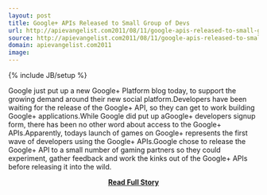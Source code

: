 ```yaml
---
layout: post
title: Google+ APIs Released to Small Group of Devs
url: http://apievangelist.com2011/08/11/google-apis-released-to-small-group-of-devs/
source: http://apievangelist.com2011/08/11/google-apis-released-to-small-group-of-devs/
domain: apievangelist.com2011
image: 
---
```

{% include JB/setup %}<p>Google just put up a new Google+ Platform blog today, to support the growing demand around their new social platform.Developers have been waiting for the release of the Google+ API, so they can get to work building Google+ applications.While Google did put up aGoogle+ developers signup form, there has been no other word about access to the Google+ APIs.Apparently, todays launch of games on Google+ represents the first wave of developers using the Google+ APIs.Google chose to release the Google+ API to a small number of gaming partners so they could experiment, gather feedback and work the kinks out of the Google+ APIs before releasing it into the wild.</p>
<center><p><a href="http://apievangelist.com2011/08/11/google-apis-released-to-small-group-of-devs/" style='padding:25px; font-sze:18px; font-weight: bold;'>Read Full Story</a></p></center>
